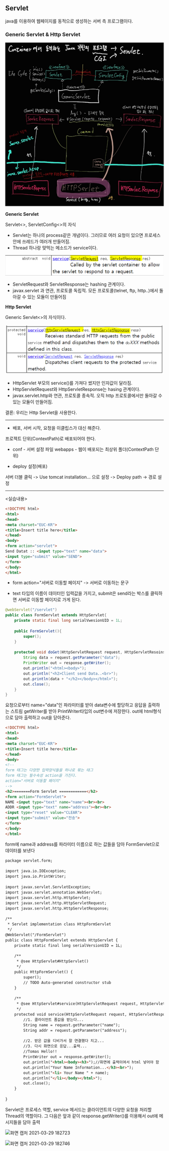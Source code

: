 ## Servlet
java를 이용하여 웹페이지를 동적으로 생성하는 서버 측 프로그램이다.
### Generic Servlet & Http Servlet

![Servlet](./img/Servlet.jpg)

**Generic Servlet**

Servlet<<interface>>, ServletConfig<<interface>>의 자식

- Servlet는 하나의 process같은 개념이다. 그러므로 여러 요청이 있으면 프로세스 안에 쓰레드가 여러개 만들어짐.
- Thread 하나랑 맞먹는 메소드가 service이다.

![Genericservlet](./img/Genericservlet.png)

- ServletRequest와 ServletResponse는 hashing 관계이다.
- javax.servlet 과 연관, 프로토콜 독립적. 모든 프로토콜(telnet, ftp, http..)에서 돌아갈 수 있는 모듈이 만들어짐

 **Http Servlet**

Generic Servlet<<abstract>>의 자식이다. 

![httpservlet](./img/httpservlet.png)

- HttpServlet 부모의 service()를 가져다 썼지만 인자값이 달라짐.
- HttpServletRequest와 HttpServletResponse는 hasing 관계이다.
- javax.servlet.http와 연관, 프로토콜 종속적. 오직 http 프로토콜에서만 돌아갈 수 있는 모듈이 만들어짐.

결론: 우리는 Http Servlet을 사용한다.
***
- 배포, 서버 시작, 요청을 이클립스가 대신 해준다.

프로젝트 단위(ContextPath)로 배포되어야 한다.

- conf - 서버 설정 파일 webapps - 웹이 배포되는 최상위 폴더(ContextPath 단위)

- deploy 설정(배포)

서버 더블 클릭 -> Use tomcat installation... 으로 설정 -> Deploy path -> 경로 설정

***
<실습내용>
``` html
<!DOCTYPE html>
<html>
<head>
<meta charset="EUC-KR">
<title>Insert title here</title>
</head>
<body>
<form action="servlet">
Send Datat :: <input type="text" name="data">
<input type="submit" value="SEND">
</form>
</body>
</html>
```

- form action="서버로 이동할 페이지"
-> 서버로 이동하는 문구

- text 타입의 이름이 데이터인 입력값을 가지고, submit은 send라는 박스를 클릭하면 서버로 이동할 페이지로 가게 된다.

``` java
@webServlet("/servlet")
public class FormServlet extends HttpServlet{
    private static final long serialVwesionUID = 1L;

    public FormServlet(){
        super();
    }

    protected void doGet(HttpServletRequest request, HttpServletResoinse response) throws ServletException, IOException{
        String data = request.getParameter("data");
        PrintWriter out = response.getWriter();
        out.println("<html><body>");
        out.println("<h2>Client send Data..<br>");
        out.println(data + "</h2></body></html>");
        out.close();
    }
}
```

요청으로부터 name="data"인 파라미터를 받아 data변수에 할당하고 응답을 출력하는 스트림 getWriter를 받아 PrintWriter타입의 out변수에 저장한다. out에 html형식으로 담아 출력하고 out을 닫아준다.

``` html
<!DOCTYPE html>
<html>
<head>
<meta charset="EUC-KR">
<title>Insert title here</title>
</head>
<body>
<!--
form 태그는 다양한 입력양식들을 하나로 묶는 태그 
form 태그는 필수속성 action을 가진다.
action="서버로 이동할 페이지"
-->
<h2>=======Form Servlet ============</h2>
<form action="FormServlet">
NAME <input type="text" name="name"><br><br>
ADDR <input type="text" name="address"><br><br>
<input type="reset" value="CLEAR">
<input type="submit" value="전송">
</form>
</body>
</html>
```

form에 name과 address를 파라미터 이름으로 하는 값들을 담아 FormServlet으로 데이터를 보낸다

``` html
package servlet.form;

import java.io.IOException;
import java.io.PrintWriter;

import javax.servlet.ServletException;
import javax.servlet.annotation.WebServlet;
import javax.servlet.http.HttpServlet;
import javax.servlet.http.HttpServletRequest;
import javax.servlet.http.HttpServletResponse;

/**
 * Servlet implementation class HttpFormServlet
 */
@WebServlet("/FormServlet")
public class HttpFormServlet extends HttpServlet {
	private static final long serialVersionUID = 1L;
       
    /**
     * @see HttpServlet#HttpServlet()
     */
    public HttpFormServlet() {
        super();
        // TODO Auto-generated constructor stub
    }

	/**
	 * @see HttpServlet#service(HttpServletRequest request, HttpServletResponse response)
	 */
	protected void service(HttpServletRequest request, HttpServletResponse response) throws ServletException, IOException {
		//1. 클라이언트 폼값을 받는다...
		String name = request.getParameter("name");
		String addr = request.getParameter("address");
	
		//2. 받은 값을 디비가서 잘 연결했다 치고...
		//3. 다시 화면으로 응답...출력...
		//Tomas Hello!!
		PrintWriter out = response.getWriter();
		out.println("<html><body><h3>");//화면에 출력이여서 html 넣어야 함
		out.println("Your Name Information...</h3><br>");
		out.println("<li> Your Name " + name);
		out.println("</li></body></html>");
		out.close();
	}

}
```

Servlet은 프로세스 역할, service 메서드는 클라이언트의 다양한 요청을 처리할 Thread의 역할이다.
그 다음은 앞과 같이 response.getWriter()를 이용해서 out에 메시지들을 담아 출력

![화면 캡처 2021-03-29 182723](https://user-images.githubusercontent.com/76687078/112816628-900db180-90bc-11eb-8049-e17c944ddc35.png)

![화면 캡처 2021-03-29 182746](https://user-images.githubusercontent.com/76687078/112816720-a74c9f00-90bc-11eb-825f-3cef0b6b534b.png)